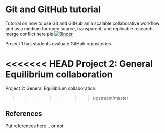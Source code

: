 # Git and GitHub tutorial
Tutorial on how to use Git and GitHub an a scalable collaborative workflow and as a medium for open source, transparent, and replicable research.
merge conflict here pls
[![Binder](https://mybinder.org/badge_logo.svg)](https://mybinder.org/v2/gh/nyupredocs/githubtutorial/master)

Project 1 has students evaluate GitHub repositories.

<<<<<<< HEAD
Project 2: General Equilibrium collaboration
=======
Project 2: General Equilibrium collaboration.
>>>>>>> upstream/master

## References
Put references here... or not.

